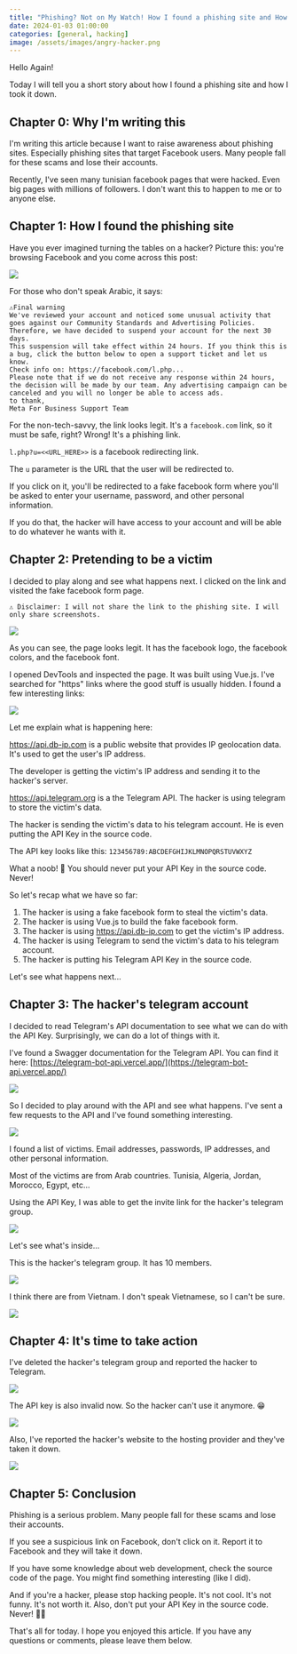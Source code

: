 ```yaml
---
title: "Phishing? Not on My Watch! How I found a phishing site and How I took it down"
date: 2024-01-03 01:00:00
categories: [general, hacking]
image: /assets/images/angry-hacker.png
---
```


Hello Again!

Today I will tell you a short story about how I found a phishing site and how I took it down.

## Chapter 0: Why I'm writing this

I'm writing this article because I want to raise awareness about phishing sites. Especially phishing sites that target Facebook users. Many people fall for these scams and lose their accounts.

Recently, I've seen many tunisian facebook pages that were hacked. Even big pages with millions of followers. I don't want this to happen to me or to anyone else.

## Chapter 1: How I found the phishing site

Have you ever imagined turning the tables on a hacker? Picture this: you're browsing Facebook and you come across this post:

![](https://i.imgur.com/tqntZY3.png)

For those who don't speak Arabic, it says:

```
⚠️Final warning
We've reviewed your account and noticed some unusual activity that goes against our Community Standards and Advertising Policies. Therefore, we have decided to suspend your account for the next 30 days.
This suspension will take effect within 24 hours. If you think this is a bug, click the button below to open a support ticket and let us know.
Check info on: https://facebook.com/l.php...
Please note that if we do not receive any response within 24 hours, the decision will be made by our team. Any advertising campaign can be canceled and you will no longer be able to access ads.
to thank,
Meta For Business Support Team
```

For the non-tech-savvy, the link looks legit. It's a `facebook.com` link, so it must be safe, right? Wrong! It's a phishing link.

`l.php?u=<<URL_HERE>>` is a facebook redirecting link.

The `u` parameter is the URL that the user will be redirected to.

If you click on it, you'll be redirected to a fake facebook form where you'll be asked to enter your username, password, and other personal information.

If you do that, the hacker will have access to your account and will be able to do whatever he wants with it.

## Chapter 2: Pretending to be a victim

I decided to play along and see what happens next. I clicked on the link and visited the fake facebook form page.

```
⚠️ Disclaimer: I will not share the link to the phishing site. I will only share screenshots.
```

![](https://i.imgur.com/k3adMG5.png)

As you can see, the page looks legit. It has the facebook logo, the facebook colors, and the facebook font.

I opened DevTools and inspected the page. It was built using Vue.js. I've searched for "https" links where the good stuff is usually hidden. I found a few interesting links:

![](https://i.imgur.com/gfuOVcN.png)

Let me explain what is happening here:

https://api.db-ip.com is a public website that provides IP geolocation data. It's used to get the user's IP address.

The developer is getting the victim's IP address and sending it to the hacker's server.

https://api.telegram.org is a the Telegram API. The hacker is using telegram to store the victim's data.

The hacker is sending the victim's data to his telegram account. He is even putting the API Key in the source code.

The API key looks like this: `123456789:ABCDEFGHIJKLMNOPQRSTUVWXYZ`

What a noob! 🤣 You should never put your API Key in the source code. Never!

So let's recap what we have so far:

1. The hacker is using a fake facebook form to steal the victim's data.
2. The hacker is using Vue.js to build the fake facebook form.
3. The hacker is using https://api.db-ip.com to get the victim's IP address.
4. The hacker is using Telegram to send the victim's data to his telegram account.
5. The hacker is putting his Telegram API Key in the source code.

Let's see what happens next...

## Chapter 3: The hacker's telegram account

I decided to read Telegram's API documentation to see what we can do with the API Key. Surprisingly, we can do a lot of things with it.

I've found a Swagger documentation for the Telegram API. You can find it here: [https://telegram-bot-api.vercel.app/](https://telegram-bot-api.vercel.app/)

![](https://i.imgur.com/2ijzlsT.png)

So I decided to play around with the API and see what happens. I've sent a few requests to the API and I've found something interesting.

![](https://i.imgur.com/8ixOrJa.png)

I found a list of victims. Email addresses, passwords, IP addresses, and other personal information.

Most of the victims are from Arab countries. Tunisia, Algeria, Jordan, Morocco, Egypt, etc...

Using the API Key, I was able to get the invite link for the hacker's telegram group.

![](https://i.imgur.com/lVaLcQ1.png)

Let's see what's inside...

This is the hacker's telegram group. It has 10 members.

![](https://i.imgur.com/dWs6IoM.png)

I think there are from Vietnam. I don't speak Vietnamese, so I can't be sure.

![](https://i.imgur.com/XX5AjWC.png)

## Chapter 4: It's time to take action

I've deleted the hacker's telegram group and reported the hacker to Telegram.

![](https://i.imgur.com/hRCN2Tr.png)

The API key is also invalid now. So the hacker can't use it anymore. 😁

![](https://i.imgur.com/nKIKyDu.png)

Also, I've reported the hacker's website to the hosting provider and they've taken it down.

![](https://i.imgur.com/S6qmDFg.png)

## Chapter 5: Conclusion

Phishing is a serious problem. Many people fall for these scams and lose their accounts.

If you see a suspicious link on Facebook, don't click on it. Report it to Facebook and they will take it down.

If you have some knowledge about web development, check the source code of the page. You might find something interesting (like I did).

And if you're a hacker, please stop hacking people. It's not cool. It's not funny. It's not worth it. Also, don't put your API Key in the source code. Never! 🤣🤣

That's all for today. I hope you enjoyed this article. If you have any questions or comments, please leave them below.
